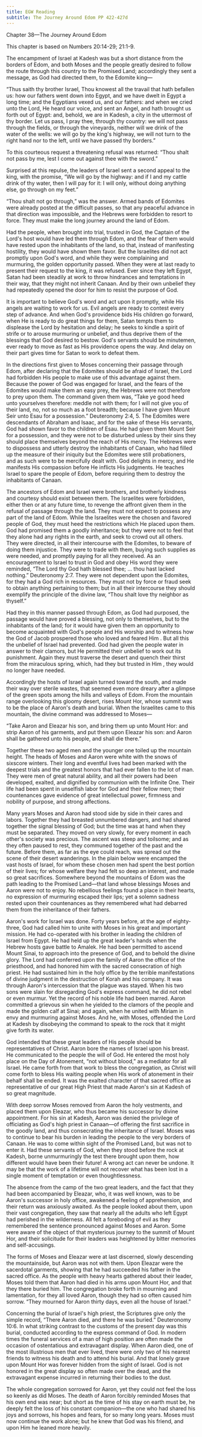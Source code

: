 ```yaml
---
title: EGW Reading
subtitle: The Journey Around Edom PP 422-427d
---
```


Chapter 38—The Journey Around Edom

This chapter is based on Numbers 20:14-29; 21:1-9.

The encampment of Israel at Kadesh was but a short distance from the borders of Edom, and both Moses and the people greatly desired to follow the route through this country to the Promised Land; accordingly they sent a message, as God had directed them, to the Edomite king—

“Thus saith thy brother Israel, Thou knowest all the travail that hath befallen us: how our fathers went down into Egypt, and we have dwelt in Egypt a long time; and the Egyptians vexed us, and our fathers: and when we cried unto the Lord, He heard our voice, and sent an Angel, and hath brought us forth out of Egypt: and, behold, we are in Kadesh, a city in the uttermost of thy border. Let us pass, I pray thee, through thy country: we will not pass through the fields, or through the vineyards, neither will we drink of the water of the wells: we will go by the king's highway, we will not turn to the right hand nor to the left, until we have passed thy borders.”

To this courteous request a threatening refusal was returned: “Thou shalt not pass by me, lest I come out against thee with the sword.”

Surprised at this repulse, the leaders of Israel sent a second appeal to the king, with the promise, “We will go by the highway: and if I and my cattle drink of thy water, then I will pay for it: I will only, without doing anything else, go through on my feet.”

“Thou shalt not go through,” was the answer. Armed bands of Edomites were already posted at the difficult passes, so that any peaceful advance in that direction was impossible, and the Hebrews were forbidden to resort to force. They must make the long journey around the land of Edom.

Had the people, when brought into trial, trusted in God, the Captain of the Lord's host would have led them through Edom, and the fear of them would have rested upon the inhabitants of the land, so that, instead of manifesting hostility, they would have shown them favor. But the Israelites did not act promptly upon God's word, and while they were complaining and murmuring, the golden opportunity passed. When they were at last ready to present their request to the king, it was refused. Ever since they left Egypt, Satan had been steadily at work to throw hindrances and temptations in their way, that they might not inherit Canaan. And by their own unbelief they had repeatedly opened the door for him to resist the purpose of God.

It is important to believe God's word and act upon it promptly, while His angels are waiting to work for us. Evil angels are ready to contest every step of advance. And when God's providence bids His children go forward, when He is ready to do great things for them, Satan tempts them to displease the Lord by hesitation and delay; he seeks to kindle a spirit of strife or to arouse murmuring or unbelief, and thus deprive them of the blessings that God desired to bestow. God's servants should be minutemen, ever ready to move as fast as His providence opens the way. And delay on their part gives time for Satan to work to defeat them.

In the directions first given to Moses concerning their passage through Edom, after declaring that the Edomites should be afraid of Israel, the Lord had forbidden His people to make use of this advantage against them. Because the power of God was engaged for Israel, and the fears of the Edomites would make them an easy prey, the Hebrews were not therefore to prey upon them. The command given them was, “Take ye good heed unto yourselves therefore: meddle not with them; for I will not give you of their land, no, not so much as a foot breadth; because I have given Mount Seir unto Esau for a possession.” Deuteronomy 2:4, 5. The Edomites were descendants of Abraham and Isaac, and for the sake of these His servants, God had shown favor to the children of Esau. He had given them Mount Seir for a possession, and they were not to be disturbed unless by their sins they should place themselves beyond the reach of His mercy. The Hebrews were to dispossess and utterly destroy the inhabitants of Canaan, who had filled up the measure of their iniquity but the Edomites were still probationers, and as such were to be mercifully dealt with. God delights in mercy, and He manifests His compassion before He inflicts His judgments. He teaches Israel to spare the people of Edom, before requiring them to destroy the inhabitants of Canaan.

The ancestors of Edom and Israel were brothers, and brotherly kindness and courtesy should exist between them. The Israelites were forbidden, either then or at any future time, to revenge the affront given them in the refusal of passage through the land. They must not expect to possess any part of the land of Edom. While the Israelites were the chosen and favored people of God, they must heed the restrictions which He placed upon them. God had promised them a goodly inheritance; but they were not to feel that they alone had any rights in the earth, and seek to crowd out all others. They were directed, in all their intercourse with the Edomites, to beware of doing them injustice. They were to trade with them, buying such supplies as were needed, and promptly paying for all they received. As an encouragement to Israel to trust in God and obey His word they were reminded, “The Lord thy God hath blessed thee; ... thou hast lacked nothing.” Deuteronomy 2:7. They were not dependent upon the Edomites, for they had a God rich in resources. They must not by force or fraud seek to obtain anything pertaining to them; but in all their intercourse they should exemplify the principle of the divine law, “Thou shalt love thy neighbor as thyself.”

Had they in this manner passed through Edom, as God had purposed, the passage would have proved a blessing, not only to themselves, but to the inhabitants of the land; for it would have given them an opportunity to become acquainted with God's people and His worship and to witness how the God of Jacob prospered those who loved and feared Him . But all this the unbelief of Israel had prevented. God had given the people water in answer to their clamors, but He permitted their unbelief to work out its punishment. Again they must traverse the desert and quench their thirst from the miraculous spring, which, had they but trusted in Him , they would no longer have needed.

Accordingly the hosts of Israel again turned toward the south, and made their way over sterile wastes, that seemed even more dreary after a glimpse of the green spots among the hills and valleys of Edom. From the mountain range overlooking this gloomy desert, rises Mount Hor, whose summit was to be the place of Aaron's death and burial. When the Israelites came to this mountain, the divine command was addressed to Moses—

“Take Aaron and Eleazar his son, and bring them up unto Mount Hor: and strip Aaron of his garments, and put them upon Eleazar his son: and Aaron shall be gathered unto his people, and shall die there.”

Together these two aged men and the younger one toiled up the mountain height. The heads of Moses and Aaron were white with the snows of sixscore winters. Their long and eventful lives had been marked with the deepest trials and the greatest honors that had ever fallen to the lot of man. They were men of great natural ability, and all their powers had been developed, exalted, and dignified by communion with the Infinite One. Their life had been spent in unselfish labor for God and their fellow men; their countenances gave evidence of great intellectual power, firmness and nobility of purpose, and strong affections.

Many years Moses and Aaron had stood side by side in their cares and labors. Together they had breasted unnumbered dangers, and had shared together the signal blessing of God; but the time was at hand when they must be separated. They moved on very slowly, for every moment in each other's society was precious. The ascent was steep and toilsome; and as they often paused to rest, they communed together of the past and the future. Before them, as far as the eye could reach, was spread out the scene of their desert wanderings. In the plain below were encamped the vast hosts of Israel, for whom these chosen men had spent the best portion of their lives; for whose welfare they had felt so deep an interest, and made so great sacrifices. Somewhere beyond the mountains of Edom was the path leading to the Promised Land—that land whose blessings Moses and Aaron were not to enjoy. No rebellious feelings found a place in their hearts, no expression of murmuring escaped their lips; yet a solemn sadness rested upon their countenances as they remembered what had debarred them from the inheritance of their fathers.

Aaron's work for Israel was done. Forty years before, at the age of eighty-three, God had called him to unite with Moses in his great and important mission. He had co-operated with his brother in leading the children of Israel from Egypt. He had held up the great leader's hands when the Hebrew hosts gave battle to Amalek. He had been permitted to ascend Mount Sinai, to approach into the presence of God, and to behold the divine glory. The Lord had conferred upon the family of Aaron the office of the priesthood, and had honored him with the sacred consecration of high priest. He had sustained him in the holy office by the terrible manifestations of divine judgment in the destruction of Korah and his company. It was through Aaron's intercession that the plague was stayed. When his two sons were slain for disregarding God's express command, he did not rebel or even murmur. Yet the record of his noble life had been marred. Aaron committed a grievous sin when he yielded to the clamors of the people and made the golden calf at Sinai; and again, when he united with Miriam in envy and murmuring against Moses. And he, with Moses, offended the Lord at Kadesh by disobeying the command to speak to the rock that it might give forth its water.

God intended that these great leaders of His people should be representatives of Christ. Aaron bore the names of Israel upon his breast. He communicated to the people the will of God. He entered the most holy place on the Day of Atonement, “not without blood,” as a mediator for all Israel. He came forth from that work to bless the congregation, as Christ will come forth to bless His waiting people when His work of atonement in their behalf shall be ended. It was the exalted character of that sacred office as representative of our great High Priest that made Aaron's sin at Kadesh of so great magnitude.

With deep sorrow Moses removed from Aaron the holy vestments, and placed them upon Eleazar, who thus became his successor by divine appointment. For his sin at Kadesh, Aaron was denied the privilege of officiating as God's high priest in Canaan—of offering the first sacrifice in the goodly land, and thus consecrating the inheritance of Israel. Moses was to continue to bear his burden in leading the people to the very borders of Canaan. He was to come within sight of the Promised Land, but was not to enter it. Had these servants of God, when they stood before the rock at Kadesh, borne unmurmuringly the test there brought upon them, how different would have been their future! A wrong act can never be undone. It may be that the work of a lifetime will not recover what has been lost in a single moment of temptation or even thoughtlessness.

The absence from the camp of the two great leaders, and the fact that they had been accompanied by Eleazar, who, it was well known, was to be Aaron's successor in holy office, awakened a feeling of apprehension, and their return was anxiously awaited. As the people looked about them, upon their vast congregation, they saw that nearly all the adults who left Egypt had perished in the wilderness. All felt a foreboding of evil as they remembered the sentence pronounced against Moses and Aaron. Some were aware of the object of that mysterious journey to the summit of Mount Hor, and their solicitude for their leaders was heightened by bitter memories and self-accusings.

The forms of Moses and Eleazar were at last discerned, slowly descending the mountainside, but Aaron was not with them. Upon Eleazar were the sacerdotal garments, showing that he had succeeded his father in the sacred office. As the people with heavy hearts gathered about their leader, Moses told them that Aaron had died in his arms upon Mount Hor, and that they there buried him. The congregation broke forth in mourning and lamentation, for they all loved Aaron, though they had so often caused him sorrow. “They mourned for Aaron thirty days, even all the house of Israel.”

Concerning the burial of Israel's high priest, the Scriptures give only the simple record, “There Aaron died, and there he was buried.” Deuteronomy 10:6. In what striking contrast to the customs of the present day was this burial, conducted according to the express command of God. In modern times the funeral services of a man of high position are often made the occasion of ostentatious and extravagant display. When Aaron died, one of the most illustrious men that ever lived, there were only two of his nearest friends to witness his death and to attend his burial. And that lonely grave upon Mount Hor was forever hidden from the sight of Israel. God is not honored in the great display so often made over the dead, and the extravagant expense incurred in returning their bodies to the dust.

The whole congregation sorrowed for Aaron, yet they could not feel the loss so keenly as did Moses. The death of Aaron forcibly reminded Moses that his own end was near; but short as the time of his stay on earth must be, he deeply felt the loss of his constant companion—the one who had shared his joys and sorrows, his hopes and fears, for so many long years. Moses must now continue the work alone; but he knew that God was his friend, and upon Him he leaned more heavily.